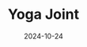 ---  
layout: startup_page  
title: "Yoga Joint"  
id: "yogajoint.com"  
permalink: "/yogajointyogajoint.com10242024/"  
website: "https://www.yogajoint.com/"  
funding_round: "Crowdfunding"  
funding_amount: "$12M"  
investors: "Yoga Joint Community Members"  
about: "Yoga Joint is South Florida's premier chain of hot yoga and fitness studios, offering Flow and FIIT classes, exceptional customer service, and state-of-the-art facilities. They also provide a custom-built mobile app with on-demand classes. The company is expanding through a Joint Venture Program, allowing investors to own a stake in specific locations."  
markets: "Fitness, Wellness, Hot Yoga"  
hq: "Boca Raton, Florida, United States"  
founded_year: "2010"  
linkedin: "https://www.linkedin.com/company/yoga-joint/"  
twitter: "https://twitter.com/theyogajoint"  
instagram: "http://www.instagram.com/yogajoint"  
facebook: "https://www.facebook.com/YogaJointCorporate/"  
crunchbase: "https://www.crunchbase.com/organization/yoga-joint?utm_source=linkedin&utm_medium=referral&utm_campaign=linkedin_companies&utm_content=profile_cta_anon&trk=funding_crunchbase"  
pitchbook: "https://pitchbook.com/profiles/company/647379-46"  

date_display: "24-Oct-2024"  
date: "2024-10-24"

# SEO Optimization  
meta_title: "Yoga Joint - Crowdfunding Funding ($12M)"  
meta_description: "Yoga Joint, Yoga Joint is South Florida's premier chain of hot yoga and fitness studios, offering Flow and FIIT classes, exceptional customer service, and state-o..."  
meta_keywords: "Yoga Joint, Fitness, Wellness, Hot Yoga, Crowdfunding funding"  
canonical_url: "https://startup.projectstartups.com/yogajointyogajoint.com10242024/"  
---